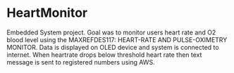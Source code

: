 # HeartMonitor

Embedded System project. Goal was to monitor users heart rate and O2 blood level using the MAXREFDES117: HEART-RATE AND PULSE-OXIMETRY
MONITOR. Data is displayed on OLED device and system is connected to internet. When heartrate drops below threshold heart rate then text message is sent to registered
numbers using AWS.

